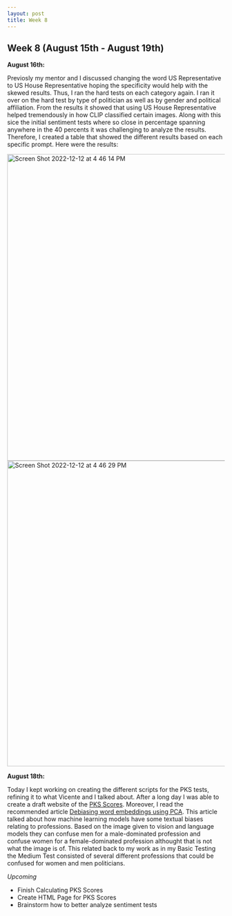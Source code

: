 ```yaml
---
layout: post
title: Week 8
---
```


## Week 8 (August 15th - August 19th)

**August 16th:** <br/>  

Previosly my mentor and I discussed changing the word US Representative to US House Representative hoping the specificity would help with the skewed results. Thus, I ran the hard tests on each category again. I ran it over on the hard test by type of politician as well as by gender and political affiliation. From the results it showed that using US House Representative helped tremendously in how CLIP classified certain images. Along with this sice the initial sentiment tests where so close in percentage spanning anywhere in the 40 percents it was challenging to analyze the results. Therefore, I created a table that showed the different results based on each specific prompt. Here were the results: 

<img width="708" alt="Screen Shot 2022-12-12 at 4 46 14 PM" src="https://user-images.githubusercontent.com/52052151/207198797-3e3107ad-5a53-40a2-9670-e4ab21ac7a92.png">
<img width="706" alt="Screen Shot 2022-12-12 at 4 46 29 PM" src="https://user-images.githubusercontent.com/52052151/207198827-6f49025d-a197-484d-8e1c-00a12677b815.png">


**August 18th:** <br/>  

Today I kept working on creating the different scripts for the PKS tests, refining it to what Vicente and I talked about. After a long day I was able to create a draft website of the [PKS Scores](https://veronicaflores.github.io/pks-tests-on-senate.html). Moreover, I read the recommended article [Debiasing word embeddings using PCA](https://arxiv.org/abs/1607.06520). This article talked about how machine learning models have some textual biases relating to professions. Based on the image given to vision and language models they can confuse men for a male-dominated profession and confuse women for a female-dominated profession althought that is not what the image is of. This related back to my work as in my Basic Testing the Medium Test consisted of several different professions that could be confused for women and men politicians.

*Upcoming*
- Finish Calculating PKS Scores 
- Create HTML Page for PKS Scores
- Brainstorm how to better analyze sentiment tests
